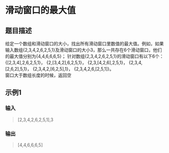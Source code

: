 # 滑动窗口的最大值
## 题目描述
给定一个数组和滑动窗口的大小，找出所有滑动窗口里数值的最大值。例如，如果输入数组{2,3,4,2,6,2,5,1}及滑动窗口的大小3，那么一共存在6个滑动窗口，他们的最大值分别为{4,4,6,6,6,5}； 针对数组{2,3,4,2,6,2,5,1}的滑动窗口有以下6个： {\[2,3,4\],2,6,2,5,1}， {2,\[3,4,2\],6,2,5,1}， {2,3,\[4,2,6\],2,5,1}， {2,3,4,\[2,6,2\],5,1}， {2,3,4,2,\[6,2,5\],1}， {2,3,4,2,6,\[2,5,1\]}。  
窗口大于数组长度的时候，返回空
## 示例1
### 输入
> [2,3,4,2,6,2,5,1],3
### 输出
> [4,4,6,6,6,5]